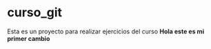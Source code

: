 # curso_git
Esta es un proyecto para realizar ejercicios del curso
**Hola este es mi primer cambio**
    <?php echo "Aqui hay codigo"; ?>
